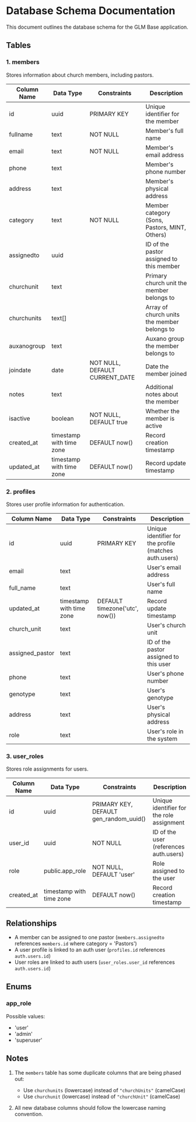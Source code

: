 # Database Schema Documentation

This document outlines the database schema for the GLM Base application.

## Tables

### 1. members

Stores information about church members, including pastors.

| Column Name | Data Type | Constraints | Description |
|-------------|-----------|-------------|-------------|
| id | uuid | PRIMARY KEY | Unique identifier for the member |
| fullname | text | NOT NULL | Member's full name |
| email | text | NOT NULL | Member's email address |
| phone | text | | Member's phone number |
| address | text | | Member's physical address |
| category | text | NOT NULL | Member category (Sons, Pastors, MINT, Others) |
| assignedto | uuid | | ID of the pastor assigned to this member |
| churchunit | text | | Primary church unit the member belongs to |
| churchunits | text[] | | Array of church units the member belongs to |
| auxanogroup | text | | Auxano group the member belongs to |
| joindate | date | NOT NULL, DEFAULT CURRENT_DATE | Date the member joined |
| notes | text | | Additional notes about the member |
| isactive | boolean | NOT NULL, DEFAULT true | Whether the member is active |
| created_at | timestamp with time zone | DEFAULT now() | Record creation timestamp |
| updated_at | timestamp with time zone | DEFAULT now() | Record update timestamp |

### 2. profiles

Stores user profile information for authentication.

| Column Name | Data Type | Constraints | Description |
|-------------|-----------|-------------|-------------|
| id | uuid | PRIMARY KEY | Unique identifier for the profile (matches auth.users) |
| email | text | | User's email address |
| full_name | text | | User's full name |
| updated_at | timestamp with time zone | DEFAULT timezone('utc', now()) | Record update timestamp |
| church_unit | text | | User's church unit |
| assigned_pastor | text | | ID of the pastor assigned to this user |
| phone | text | | User's phone number |
| genotype | text | | User's genotype |
| address | text | | User's physical address |
| role | text | | User's role in the system |

### 3. user_roles

Stores role assignments for users.

| Column Name | Data Type | Constraints | Description |
|-------------|-----------|-------------|-------------|
| id | uuid | PRIMARY KEY, DEFAULT gen_random_uuid() | Unique identifier for the role assignment |
| user_id | uuid | NOT NULL | ID of the user (references auth.users) |
| role | public.app_role | NOT NULL, DEFAULT 'user' | Role assigned to the user |
| created_at | timestamp with time zone | DEFAULT now() | Record creation timestamp |

## Relationships

- A member can be assigned to one pastor (`members.assignedto` references `members.id` where category = 'Pastors')
- A user profile is linked to an auth user (`profiles.id` references `auth.users.id`)
- User roles are linked to auth users (`user_roles.user_id` references `auth.users.id`)

## Enums

### app_role

Possible values:
- 'user'
- 'admin'
- 'superuser'

## Notes

1. The `members` table has some duplicate columns that are being phased out:
   - Use `churchunits` (lowercase) instead of `"churchUnits"` (camelCase)
   - Use `churchunit` (lowercase) instead of `"churchUnit"` (camelCase)

2. All new database columns should follow the lowercase naming convention.
